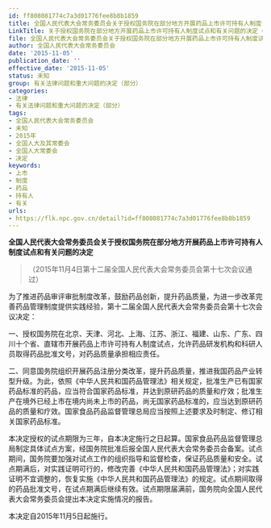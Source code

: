 ```yaml
---
id: ff808081774c7a3d01776fee8b8b1859
title: 全国人民代表大会常务委员会关于授权国务院在部分地方开展药品上市许可持有人制度试点和有关问题的决定
LinkTitle: 关于授权国务院在部分地方开展药品上市许可持有人制度试点和有关问题的决定（2015）
file: 全国人民代表大会常务委员会关于授权国务院在部分地方开展药品上市许可持有人制度试点和有关问题的决定_ff808081774c7a3d01776fee8b8b1859.docx
author: 全国人民代表大会常务委员会
date: '2015-11-05'
publication_date: ''
effective_date: '2015-11-05'
status: 未知
group: 有关法律问题和重大问题的决定（部分）
categories:
- 法律
- 有关法律问题和重大问题的决定（部分）
tags:
- 全国人民代表大会常务委员会
- 未知
- 2015年
- 全国人大及其常委会
- 全国人大常委会
- 决定
keywords:
- 上市
- 制度
- 药品
- 持有人
- 有关
urls:
- https://flk.npc.gov.cn/detail?id=ff808081774c7a3d01776fee8b8b1859
---
```


**全国人民代表大会常务委员会关于授权国务院在部分地方开展药品上市许可持有人制度试点和有关问题的决定**

> （2015年11月4日第十二届全国人民代表大会常务委员会第十七次会议通过）

为了推进药品审评审批制度改革，鼓励药品创新，提升药品质量，为进一步改革完善药品管理制度提供实践经验，第十二届全国人民代表大会常务委员会第十七次会议决定：

一、授权国务院在北京、天津、河北、上海、江苏、浙江、福建、山东、广东、四川十个省、直辖市开展药品上市许可持有人制度试点，允许药品研发机构和科研人员取得药品批准文号，对药品质量承担相应责任。

二、同意国务院组织开展药品注册分类改革，提升药品质量，推进我国药品产业转型升级。为此，依照《中华人民共和国药品管理法》相关规定，批准生产已有国家药品标准的药品，应当符合国家药品标准，并达到原研药品的质量和疗效；批准生产在境外已经上市在境内尚未上市的药品，尚无国家药品标准的，应当达到原研药品的质量和疗效。国家食品药品监督管理总局应当按照上述要求及时制定、修订相关国家药品标准。

本决定授权的试点期限为三年，自本决定施行之日起算。国家食品药品监督管理总局制定具体试点方案，经国务院批准后报全国人民代表大会常务委员会备案。试点期间，国务院要加强对试点工作的组织指导和监督检查，保证药品质量和安全。试点期满后，对实践证明可行的，修改完善《中华人民共和国药品管理法》；对实践证明不宜调整的，恢复实施《中华人民共和国药品管理法》的规定。试点期间取得的药品批准文号，在试点期满后继续有效。试点期限届满前，国务院向全国人民代表大会常务委员会提出本决定实施情况的报告。

本决定自2015年11月5日起施行。
